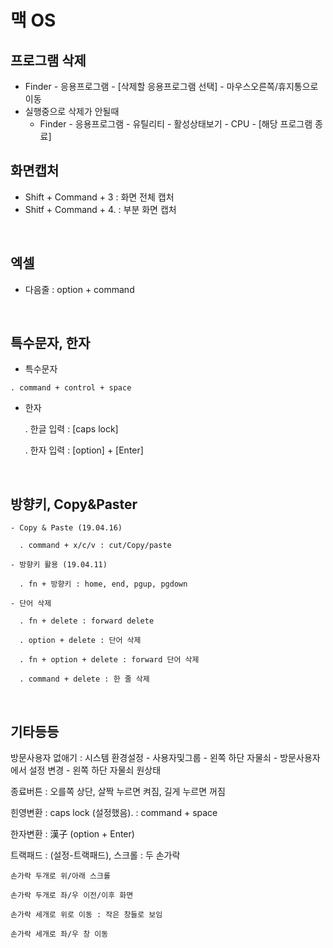 # 맥 OS

## 프로그램 삭제
- Finder - 응용프로그램 - [삭제할 응용프로그램 선택] - 마우스오른쪽/휴지통으로 이동
- 실행중으로 삭제가 안될때
  - Finder - 응용프로그램 - 유틸리티 - 활성상태보기 - CPU - [해당 프로그램 종료]

## 화면캡처
 - Shift  +  Command  + 3  :  화면 전체 캡처
 - Shitf  +  Command  + 4. :  부분 화면 캡처

<br>
 
## 엑셀

 - 다음줄 : option + command

<br>
 
## 특수문자,  한자

  -  특수문자 

    . command + control + space 

  - 한자 

    . 한글 입력 : [caps lock]

    . 한자 입력 : [option] + [Enter]

<br>
 
## 방향키, Copy&Paster
    - Copy & Paste (19.04.16)

      . command + x/c/v : cut/Copy/paste

    - 방향키 활용 (19.04.11)

      . fn + 방향키 : home, end, pgup, pgdown

    - 단어 삭제

      . fn + delete : forward delete

      . option + delete : 단어 삭제

      . fn + option + delete : forward 단어 삭제

      . command + delete : 한 줄 삭제

<br>
 
## 기타등등

방문사용자 없애기 : 시스템 환경설정 - 사용자및그룹 - 왼쪽 하단 자물쇠 - 방문사용자에서 설정 변경 - 왼쪽 하단 자물쇠 원상태

종료버튼 : 오를쪽 상단,  살짝 누르면 켜짐, 길게 누르면 꺼짐


힌영변환 : caps lock (설정했음). : command + space

한자변환 : 漢子 (option + Enter)

트랙패드 : (설정-트랙패드), 스크롤 : 두 손가락


    손가락 두개로 위/아래 스크롤

    손가락 두개로 좌/우 이전/이후 화면

    손가락 세개로 위로 이동 : 작은 창들로 보임

    손가락 세개로 좌/우 창 이동
